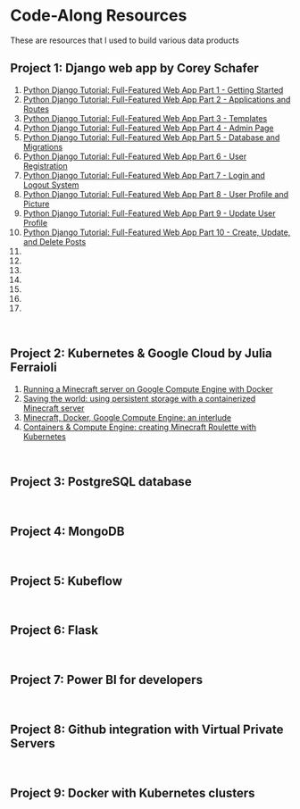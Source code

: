 # Code-Along Resources

These are resources that I used to build various data products

## Project 1: Django web app by Corey Schafer

1. [Python Django Tutorial: Full-Featured Web App Part 1 - Getting Started](https://www.youtube.com/watch?v=UmljXZIypDc&list=PL-osiE80TeTtoQCKZ03TU5fNfx2UY6U4p&index=1)
2. [Python Django Tutorial: Full-Featured Web App Part 2 - Applications and Routes](https://www.youtube.com/watch?v=a48xeeo5Vnk&list=PL-osiE80TeTtoQCKZ03TU5fNfx2UY6U4p&index=2)
3. [Python Django Tutorial: Full-Featured Web App Part 3 - Templates](https://www.youtube.com/watch?v=qDwdMDQ8oX4&list=PL-osiE80TeTtoQCKZ03TU5fNfx2UY6U4p&index=3)
4. [Python Django Tutorial: Full-Featured Web App Part 4 - Admin Page](https://www.youtube.com/watch?v=1PkNiYlkkjo&list=PL-osiE80TeTtoQCKZ03TU5fNfx2UY6U4p&index=4)
5. [Python Django Tutorial: Full-Featured Web App Part 5 - Database and Migrations](https://www.youtube.com/watch?v=aHC3uTkT9r8&list=PL-osiE80TeTtoQCKZ03TU5fNfx2UY6U4p&index=5)
6. [Python Django Tutorial: Full-Featured Web App Part 6 - User Registration](https://www.youtube.com/watch?v=q4jPR-M0TAQ&list=PL-osiE80TeTtoQCKZ03TU5fNfx2UY6U4p&index=6)
7. [Python Django Tutorial: Full-Featured Web App Part 7 - Login and Logout System](https://www.youtube.com/watch?v=3aVqWaLjqS4&list=PL-osiE80TeTtoQCKZ03TU5fNfx2UY6U4p&index=7)
8. [Python Django Tutorial: Full-Featured Web App Part 8 - User Profile and Picture](https://www.youtube.com/watch?v=FdVuKt_iuSI&list=PL-osiE80TeTtoQCKZ03TU5fNfx2UY6U4p&index=8)
9. [Python Django Tutorial: Full-Featured Web App Part 9 - Update User Profile](https://www.youtube.com/watch?v=CQ90L5jfldw&list=PL-osiE80TeTtoQCKZ03TU5fNfx2UY6U4p&index=9)
10. [Python Django Tutorial: Full-Featured Web App Part 10 - Create, Update, and Delete Posts](https://www.youtube.com/watch?v=-s7e_Fy6NRU&list=PL-osiE80TeTtoQCKZ03TU5fNfx2UY6U4p&index=10)
11. []()
12. []()
13. []()
14. []()
15. []()
16. []()
17. []()

<br>

## Project 2: Kubernetes & Google Cloud by Julia Ferraioli

1. [Running a Minecraft server on Google Compute Engine with Docker](https://juliaferraioli.com/blog/2015/06/running-minecraft-server-on-google/)
2. [Saving the world: using persistent storage with a containerized Minecraft server](https://juliaferraioli.com/blog/2015/07/saving-world-using-persistent-storage/)
3. [Minecraft, Docker, Google Compute Engine: an interlude](https://juliaferraioli.com/blog/2015/08/minecraft-docker-compute-engine/)
4. [Containers & Compute Engine: creating Minecraft Roulette with Kubernetes](https://juliaferraioli.com/blog/2015/11/containerized-minecraft-roulette/)

<br>

## Project 3: PostgreSQL database

<br>

## Project 4: MongoDB

<br>

## Project 5: Kubeflow

<br>

## Project 6: Flask

<br>

## Project 7: Power BI for developers

<br>

## Project 8: Github integration with Virtual Private Servers

<br>

## Project 9: Docker with Kubernetes clusters

